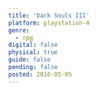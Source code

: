 ```yaml
---
title: 'Dark Souls III'
platform: playstation-4
genre:
  - rpg
digital: false
physical: true
guide: false
pending: false
posted: 2016-05-05
---
```

